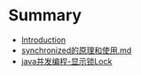 # Summary

* [Introduction](README.md)
* [synchronized的原理和使用.md](chapter1.md)
* [java并发编程-显示锁Lock](javabing-fa-bian-7a0b-xian-shi-suo-lock.md)

